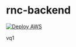 # rnc-backend
[![Deploy AWS](https://github.com/cristianomg/rnc-backend/actions/workflows/dotnet.yml/badge.svg?branch=master)](https://github.com/cristianomg/rnc-backend/actions/workflows/dotnet.yml)

vq1